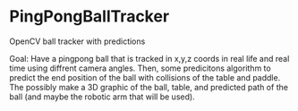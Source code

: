 # PingPongBallTracker

OpenCV ball tracker with predictions 

Goal: Have a pingpong ball that is tracked in x,y,z coords in real life and real time using diffrent camera angles.
Then, some predicitons algorithm to predict the end position of the ball with collisions of the table and paddle. 
The possibly make a 3D graphic of the ball, table, and predicted path of the ball (and maybe the robotic arm that will be used). 
